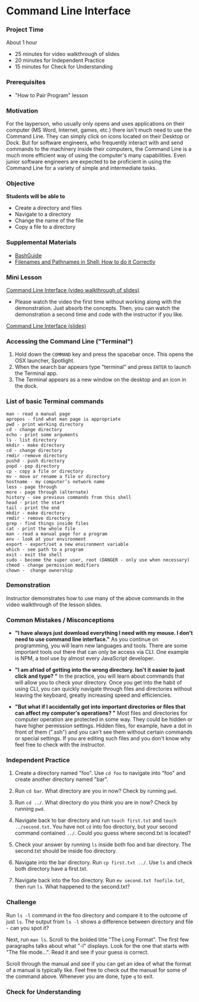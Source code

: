 # Command Line Interface

### Project Time

About 1 hour
- 25 minutes for video walkthrough of slides
- 20 minutes for Independent Practice
- 15 minutes for Check for Understanding

### Prerequisites
- "How to Pair Program" lesson

### Motivation

For the layperson, who usually only opens and uses applications on their computer (MS Word, Internet, games, etc.) there isn't much need to use the Command Line. They can simply click on icons located on their Desktop or Dock. But for software engineers, who frequently interact with and send commands to the machinery inside their computers, the Command Line is a much more efficient way of using the computer's many capabilities. Even junior software engineers are expected to be proficient in using the Command Line for a variety of simple and intermediate tasks.

### Objective

**Students will be able to**
- Create a directory and files
- Navigate to a directory
- Change the name of the file
- Copy a file to a directory

### Supplemental Materials

- [BashGuide](http://mywiki.wooledge.org/BashGuide)
- [Filenames and Pathnames in Shell: How to do it Correctly](https://www.dwheeler.com/essays/filenames-in-shell.html)

### Mini Lesson

[Command Line Interface (video walkthrough of slides)](https://drive.google.com/open?id=1ELQmWotq5CefBojysrHnqcDNV0xXutDx)
- Please watch the video the first time without working along with the demonstration. Just absorb the concepts. Then, you can watch the demonstration a second time and code with the instructor if you like.

[Command Line Interface (slides)](https://docs.google.com/presentation/d/1INKaWqRQy79seTNmRUT444e0jSDbog8NB0maeCQoGm4/edit?usp=sharing)

### Accessing the Command Line ("Terminal")
1. Hold down the `COMMAND` key and press the spacebar once. This opens the OSX launcher, Spotlight.
2. When the search bar appears type "terminal" and press `ENTER` to launch the Terminal app.
3. The Terminal appears as a new window on the desktop and an icon in the dock.

### List of basic Terminal commands

	man - read a manual page
	apropos - find what man page is appropriate
	pwd - print working directory
	cd - change directory
	echo - print some arguments
	ls - list directory
	mkdir - make directory
	cd - change directory
	rmdir -remove directory
	pushd - push directory
	popd - pop directory
	cp - copy a file or directory
	mv - move or rename a file or directory
	hostname - my computer’s network name
	less - page through
	more - page through (alternate)
	history - see previous commands from this shell
	head - print the start
	tail - print the end
	mkdir - make directory
	rmdir - remove directory
	grep - find things inside files
	cat - print the whole file
	man - read a manual page for a program
	env - look at your environment
	export - export/set a new environment variable
	which - see path to a program
	exit - exit the shell
	sudo - become the super user, root (DANGER - only use when necessary)
	chmod - change permission modifiers
	chown -  change ownership

### Demonstration

Instructor demonstrates how to use many of the above commands in the video walkthrough of the lesson slides.

### Common Mistakes / Misconceptions

- **"I have always just download everything I need with my mouse. I don't need to use command line interface."** As you continue on programming, you will learn new languages and tools. There are some important tools out there that can only be access via CLI. One example is NPM, a tool use by almost every JavaScript developer.

- **"I am afriad of getting into the wrong directory. Isn't it easier to just click and type? "** In the practice, you will learn about commands that will allow you to check your directory. Once you get into the habit of using CLI, you can quickly navigate through files and directories without leaving the keyboard, greatly increasing speed and efficiencies.

- **"But what if I accidentally got into important directories or files that can affect my computer's operations? "** Most files and directories for computer operation are protected in some way. They could be hidden or have higher permission settings. Hidden files, for example, have a dot in front of them (".ssh") and you can't see them without certain commands or special settings. If you are editing such files and you don't know why feel free to check with the instructor.


### Independent Practice

1. Create a directory named "foo". Use `cd foo` to navigate into "foo" and create another directory named "bar".

2. Run `cd bar`. What directory are you in now? Check by running `pwd`.

3. Run `cd ../`. What directory do you think you are in now? Check by running `pwd`.

4. Navigate back to bar directory and run `touch first.txt` and `touch ../second.txt`. You have not `cd` into foo directory, but your second command contained `../`. Could you guess where second.txt is located?

5. Check your answer by running `ls` inside both foo and bar directory. The second.txt should be inside foo directory.

6. Navigate into the bar directory. Run `cp first.txt ../`. Use `ls` and check both directory have a first.txt.

7. Navigate back into the foo directory. Run `mv second.txt foofile.txt`, then run `ls`. What happened to the second.txt?


### Challenge

Run `ls -l` command in the foo directory and compare it to the outcome of just `ls`. The output from `ls -l` shows a difference between directory and file - can you spot it?

Next, run `man ls`. Scroll to the bolded title "The Long Format". The first few paragraphs talks about what "-l" displays. Look for the one that starts with "The file mode...". Read it and see if your guess is correct.

Scroll through the manual and see if you can get an idea of what the format of a manual is typically like. Feel free to check out the manual for some of the command above. Whenever you are done, type `q` to exit.

### Check for Understanding
